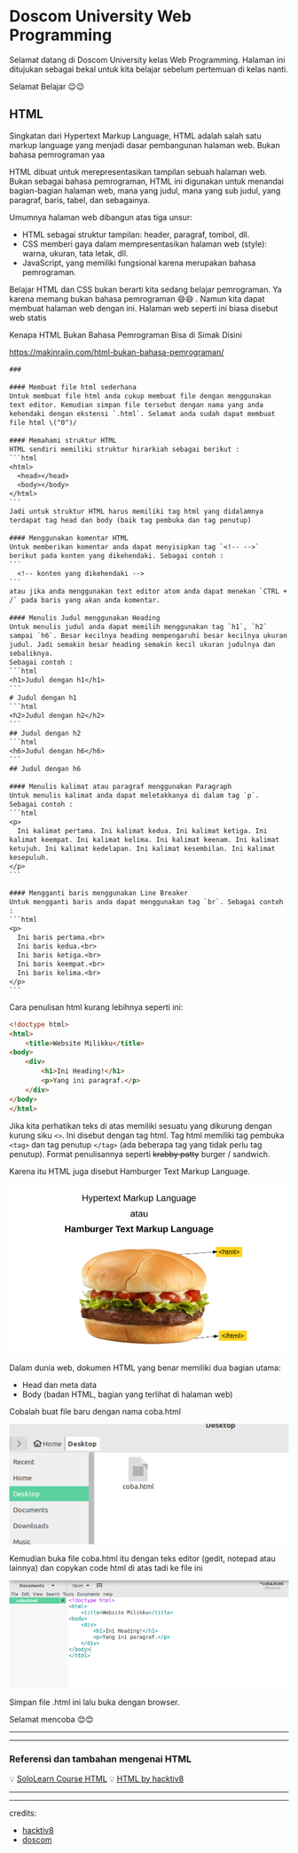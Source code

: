# Doscom University Web Programming
Selamat datang di Doscom University kelas Web Programming. Halaman ini ditujukan sebagai bekal untuk kita belajar sebelum pertemuan di kelas nanti.

Selamat Belajar :wink::wink:

## HTML
Singkatan dari Hypertext Markup Language, HTML adalah salah satu markup language yang menjadi dasar pembangunan halaman web. Bukan bahasa pemrograman yaa

HTML dibuat untuk merepresentasikan tampilan sebuah halaman web. Bukan sebagai bahasa pemrograman, HTML ini digunakan untuk menandai bagian-bagian halaman web, mana yang judul, mana yang sub judul, yang paragraf, baris, tabel, dan sebagainya.

Umumnya halaman web dibangun atas tiga unsur:
- HTML sebagai struktur tampilan: header, paragraf, tombol, dll.
- CSS memberi gaya dalam mempresentasikan halaman web (style): warna, ukuran, tata letak, dll.
- JavaScript, yang memiliki fungsional karena merupakan bahasa pemrograman.


Belajar HTML dan CSS bukan berarti kita sedang belajar pemrograman. Ya karena memang bukan bahasa pemrograman :smile::smile: . Namun kita dapat membuat halaman web dengan ini. Halaman web seperti ini biasa disebut web statis

Kenapa HTML Bukan Bahasa Pemrograman Bisa di Simak Disini 

https://makinrajin.com/html-bukan-bahasa-pemrograman/

    ###

	#### Membuat file html sederhana
	Untuk membuat file html anda cukup membuat file dengan menggunakan text editor. Kemudian simpan file tersebut dengan nama yang anda kehendaki dengan ekstensi `.html`. Selamat anda sudah dapat membuat file html \(^0^)/

	#### Memahami struktur HTML
	HTML sendiri memiliki struktur hirarkiah sebagai berikut :
	```html
	<html>
	  <head></head>
	  <body></body>
	</html>
	```
	Jadi untuk struktur HTML harus memiliki tag html yang didalamnya terdapat tag head dan body (baik tag pembuka dan tag penutup)

	#### Menggunakan komentar HTML
	Untuk memberikan komentar anda dapat menyisipkan tag `<!-- -->` berikut pada konten yang dikehendaki. Sebagai contoh :
	```
	  <!-- konten yang dikehendaki -->
	```
	atau jika anda menggunakan text editor atom anda dapat menekan `CTRL + /` pada baris yang akan anda komentar.

	#### Menulis Judul menggunakan Heading
	Untuk menulis judul anda dapat memilih menggunakan tag `h1`, `h2` sampai `h6`. Besar kecilnya heading mempengaruhi besar kecilnya ukuran judul. Jadi semakin besar heading semakin kecil ukuran judulnya dan sebaliknya.
	Sebagai contoh :
	```html
	<h1>Judul dengan h1</h1>
	```
	# Judul dengan h1
	```html
	<h2>Judul dengan h2</h2>
	```
	## Judul dengan h2
	```html
	<h6>Judul dengan h6</h6>
	```
	## Judul dengan h6

	#### Menulis kalimat atau paragraf menggunakan Paragraph
	Untuk menulis kalimat anda dapat meletakkanya di dalam tag `p`. Sebagai contoh :
	```html
	<p>
	  Ini kalimat pertama. Ini kalimat kedua. Ini kalimat ketiga. Ini kalimat keempat. Ini kalimat kelima. Ini kalimat keenam. Ini kalimat ketujuh. Ini kalimat kedelapan. Ini kalimat kesembilan. Ini kalimat kesepuluh.
	</p>
	```

	#### Mengganti baris menggunakan Line Breaker
	Untuk mengganti baris anda dapat menggunakan tag `br`. Sebagai contoh :
	```html
	<p>
	  Ini baris pertama.<br>
	  Ini baris kedua.<br>
	  Ini baris ketiga.<br>
	  Ini baris keempat.<br>
	  Ini baris kelima.<br>
	</p>
	```

Cara penulisan html kurang lebihnya seperti ini:

```html
<!doctype html>
<html>
    <title>Website Milikku</title>
<body>
    <div>
        <h1>Ini Heading!</h1>
        <p>Yang ini paragraf.</p>
    </div>
</body>
</html>
```

Jika kita perhatikan teks di atas memiliki sesuatu yang dikurung dengan kurung siku `<>`. Ini disebut dengan tag html.
Tag html memiliki tag pembuka `<tag>` dan tag penutup `</tag>` (ada beberapa tag yang tidak perlu tag penutup). Format penulisannya seperti ~~krabby patty~~ burger / sandwich.

Karena itu HTML juga disebut Hamburger Text Markup Language.

![burger](assets/burger.png)

Dalam dunia web, dokumen HTML yang benar memiliki dua bagian utama:
- Head dan meta data
- Body (badan HTML, bagian yang terlihat di halaman web)

Cobalah buat file baru dengan nama coba.html

![file-baru](assets/file-baru.png)

Kemudian buka file coba.html itu dengan teks editor (gedit, notepad atau lainnya) dan copykan code html di atas tadi ke file ini

![kode-html](assets/kode-html.png)

Simpan file .html ini lalu buka dengan browser.

Selamat mencoba :blush::blush:

---

---



### Referensi dan tambahan mengenai HTML

:bulb: [SoloLearn Course HTML](https://www.sololearn.com/Course/HTML/)
:bulb: [HTML by hacktiv8](https://github.com/hacktiv8/phase-0-activities/blob/master/modules/html5-basics.md)

---

---
credits:
- [hacktiv8](https://github.com/hacktiv8)
- [doscom](http://doscom.org/)
